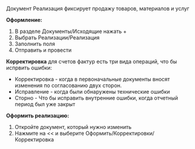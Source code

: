 Документ Реализация фиксирует продажу товаров, материалов и услуг

**Оформление:**
1. В разделе Документы/Исходящие нажать +
2. Выбрать Реализации/Реализация
3. Заполнить поля
4. Отправить и  провести

**Корректировка**
для счетов фактур есть три вида операций, что бы испрвить ошибки:
- Корректировка - когда в первоначальные документы вносят изменения по согласованию двух сторон.
- Исправление - когда были обнаружены технические ошибки
- Сторно - Что бы исправить внутренние ошибки, когда отчетный период был уже закрыт

**Оформить реализацию:**
1. Откройте документ, который нужно изменить
2. Нажмите на << и выберите Оформить/Корректировки/Корректировка